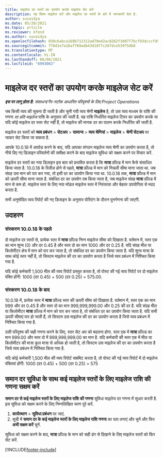 ```yaml
---
title: माइलेज दर स्तरों का उपयोग करके माइलेज सेट करें
description: यह विषय माइलेज दरों और माइलेज दर स्तरों के बारे में जानकारी देता है.
author: suvaidya
ms.date: 05/20/2021
ms.topic: article
ms.reviewer: kfend
ms.author: suvaidya
ms.openlocfilehash: 030c6abca169b712312ad70ed2ac8262f3d0777bcf93dcccfd956f2f9e0ea77c
ms.sourcegitcommit: 7f8d1e7a16af769adb43d1877c28fdce53975db8
ms.translationtype: MT
ms.contentlocale: hi-IN
ms.lasthandoff: 08/06/2021
ms.locfileid: "6993063"
---
```

# <a name="set-up-mileage-using-mileage-rate-tiers"></a>माइलेज दर स्तरों का उपयोग करके माइलेज सेट करें

_**इस पर लागू होता है:** संसाधन/गैर-स्टॉक आधारित परिदृश्यों के लिए Project Operations_

जब किसी व्यय की सूचना दी जाती है और चुनी गयी व्यय श्रेणी **माइलेज** है, तो उस व्यय माध्यम के राशि की गणना *दर प्रति माइलेज* राशि के अनुसार की जाती है. यह राशि निर्धारित माइलेज टियर का उपयोग करके या यदि कोई माइलेज दर स्तर सेट नहीं हैं, तो माइलेज की मानक दर का पालन करके निर्धारित की जाती है. 

माइलेज दर स्तरों को **व्यय प्रबंधन** > **सेटअप** > **सामान्य** > **व्यय श्रेणियां** > **माइलेज** > **श्रेणी सेटअप** पर जाकर सेट किया जा सकता है.

आपके 10.0.18 में अपग्रेड करने के बाद, यदि आपका संगठन माइलेज व्यय श्रेणी का उपयोग करता है, तो नीचे दिए गए डिज़ाइन परिवर्तनों की समीक्षा करने के बाद माइलेज सुविधा को सक्षम करने पर विचार करें. 

माइलेज दर स्तरों का नया डिज़ाइन इस बात को प्रभावित करता है कि **मात्रा** फ़ील्ड में मान कैसे संसाधित किया जाता है. 10.0.18 के रिलीज़ होने से पहले, **मात्रा** फ़ील्ड में मान को निचली सीमा माना जाता था. जब संग्रह उस मान को पार कर गया, तो इसी दर का उपयोग किया गया था.  10.0.18 तक, **मात्रा** फ़ील्ड में मान को ऊपरी सीमा माना जाता है. संबंधित दर का उपयोग तब किया जाता है, जब माइलेज संग्रह **मात्रा** फ़ील्ड में मान से कम हो.  माइलेज स्तर के लिए नया मॉडल माइलेज स्तर में निरंतरता और बेहतर उपयोगिता से मदद करता है.   

सभी अनुमोदित व्यय रिपोर्ट की नए डिजाइन के अनुसार पोस्टिंग के दौरान पुनर्गणना की जाएगी.

## <a name="example"></a>उदाहरण
 
### <a name="before-version-10018"></a>संस्करण 10.0.18 के पहले
दो माइलेज दर स्तरों से, प्रत्येक स्तर में **मात्रा** फ़ील्ड निम्न माइलेज सीमा को दिखाता है. वर्तमान में, स्तर एक का मान शून्य (0) और दर 0.45 है और स्तर दो का मान 1000 और दर 0.25 है. यदि संग्रह मील या किलोमीटर क्षेत्र में मान को पार कर जाता है, तो संबंधित दर का उपयोग किया जाता है. यदि शून्य मात्रा के साथ कोई स्तर नहीं है, तो सिस्टम माइलेज की दर का उपयोग करता है जिसे व्यय प्रबंधन में निश्चित किया गया है. 
 
यदि कोई कर्मचारी 1,500 मील की व्यय रिपोर्ट प्रस्तुत करता है, तो पोस्ट की गई व्यय रिपोर्ट पर दो माइलेज पंक्ति होंगी: 1000 (दर 0.45) + 500 (दर 0.25) = 575.00.

### <a name="after-version-10018"></a>संस्करण 10.0.18 के बाद
10.0.18 में, प्रत्येक स्तर में **मात्रा** फ़ील्ड स्तर की ऊपरी सीमा को दिखाता है. वर्तमान में, स्तर एक का मान 999 और दर 0.45 है और स्तर दो का मान 999,999,999.00 और 0.25 की दर है. यदि संग्रह मील या किलोमीटर **मात्रा** फ़ील्ड में मान को पार कर जाता है, तो संबंधित दर का उपयोग किया जाता है. यदि सभी ऊपरी सीमाएं पार हो जाती हैं, तो सिस्टम उस माइलेज की दर का उपयोग करता है जिसे व्यय प्रबंधन में निश्चित किया गया है. 
 
उसी परिदृश्य की सही गणना करने के लिए, स्तर सेट अप को बदलना होगा. स्तर एक में **मात्रा** फ़ील्ड का मान 999.00 और स्तर दो में 999,999,999.00 का मान है. यदि कर्मचारी की स्तर एक में मील या किलोमीटर की मात्रा कुल मात्रा से अधिक हो जाती है, तो सिस्टम उस माइलेज की दर का उपयोग करता है जिसे व्यय प्रबंधन में निश्चित किया गया है. 
  
यदि कोई कर्मचारी 1,500 मील की व्यय रिपोर्ट सबमिट करता है, तो पोस्ट की गई व्यय रिपोर्ट में दो माइलेज पंक्तियां होंगी: 1000 (दर 0.45) + 500 (दर 0.25) = 575

## <a name="enable-the-mileage-amount-calculation-for-multiple-mileage-tiers-with-same-rate-feature"></a>समान दर सुविधा के साथ कई माइलेज स्तरों के लिए माइलेज राशि की गणना सक्षम करें

**समान दर से कई माइलेज स्तरों के लिए माइलेज राशि की गणना** सुविधा माइलेज दर गणना में सुधार करती है. इस सुविधा को सक्षम करने के लिए निम्नलिखित चरण पूरे करें.

1. **कार्यस्थान** > **सुविधा प्रबंधन** पर जाएं. 
2. सूची में **समान दर के कई माइलेज स्तरों के लिए माइलेज राशि गणना** का पता लगाएं और चुनें और फिर **अभी सक्षम करें** चुनें.

सुविधा को सक्षम करने के बाद, **मात्रा** फ़ील्ड के मान को सही ढंग से दिखाने के लिए माइलेज स्तरों को फिर सेट करें. 


[!INCLUDE[footer-include](../includes/footer-banner.md)]
